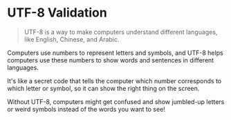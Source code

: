 # UTF-8 Validation

> UTF-8 is a way to make computers understand different languages, like English, Chinese, and Arabic.

Computers use numbers to represent letters and symbols, and UTF-8 helps computers use these numbers to show words and sentences in different languages.

It's like a secret code that tells the computer which number corresponds to which letter or symbol, so it can show the right thing on the screen.

Without UTF-8, computers might get confused and show jumbled-up letters or weird symbols instead of the words you want to see!